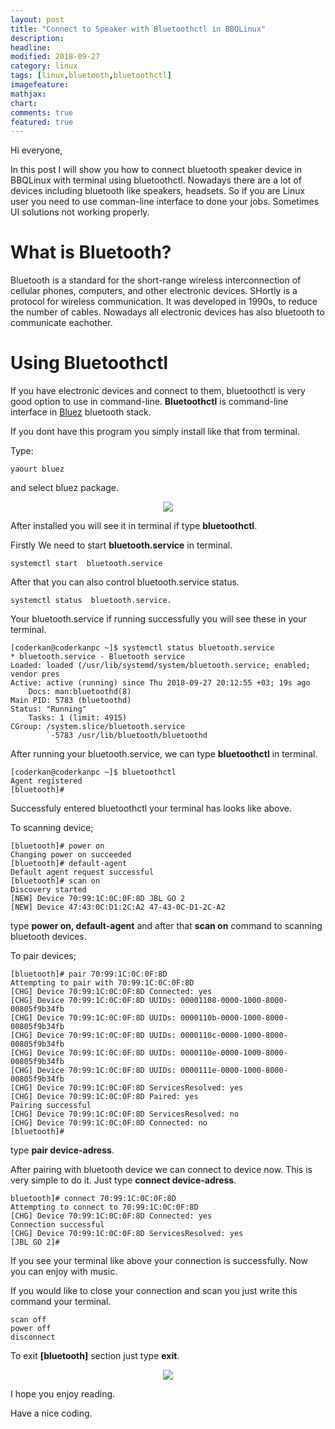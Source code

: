 ```yaml
---
layout: post
title: "Connect to Speaker with Bluetoothctl in BBQLinux"
description: 
headline: 
modified: 2018-09-27
category: linux
tags: [linux,bluetooth,bluetoothctl]
imagefeature: 
mathjax: 
chart: 
comments: true
featured: true
---
```


Hi everyone,

In this post I will show you how to connect bluetooth speaker device in BBQLinux with terminal using bluetoothctl. Nowadays there are a lot of devices including bluetooth like speakers, headsets. So if you are Linux user you need to use comman-line interface to done your jobs. Sometimes UI solutions not working properly. 

# What is Bluetooth?

Bluetooth is a standard for the short-range wireless interconnection of cellular phones, computers, and other electronic devices. SHortly is a protocol for wireless communication. It was developed in 1990s, to reduce the number of cables. Nowadays all electronic devices has also bluetooth to communicate eachother.

# Using Bluetoothctl

If you have electronic devices and connect to them, bluetoothctl is very good option to use in command-line. **Bluetoothctl** is command-line interface in [Bluez]() bluetooth stack. 

If you dont have this program you simply install like that from terminal.

Type:

    yaourt bluez

and select bluez package.

<p align="center">
    <img src="{{ site.url }}/images/Linux/bluetoothctl/install_bluez.png">
</p>

After installed you will see it in terminal if type **bluetoothctl**.

Firstly We need to start **bluetooth.service** in terminal.

    systemctl start  bluetooth.service

After that you can also control bluetooth.service status.

    systemctl status  bluetooth.service.

Your bluetooth.service if running successfully you will see these in your terminal.

    [coderkan@coderkanpc ~]$ systemctl status bluetooth.service 
    * bluetooth.service - Bluetooth service
    Loaded: loaded (/usr/lib/systemd/system/bluetooth.service; enabled; vendor pres
    Active: active (running) since Thu 2018-09-27 20:12:55 +03; 19s ago
        Docs: man:bluetoothd(8)
    Main PID: 5783 (bluetoothd)
    Status: "Running"
        Tasks: 1 (limit: 4915)
    CGroup: /system.slice/bluetooth.service
            `-5783 /usr/lib/bluetooth/bluetoothd


After running your bluetooth.service, we can type **bluetoothctl** in terminal.

    [coderkan@coderkanpc ~]$ bluetoothctl  
    Agent registered
    [bluetooth]# 

Successfuly entered bluetoothctl your terminal has looks like above. 

To scanning device;

    [bluetooth]# power on
    Changing power on succeeded
    [bluetooth]# default-agent 
    Default agent request successful
    [bluetooth]# scan on
    Discovery started
    [NEW] Device 70:99:1C:0C:0F:8D JBL GO 2
    [NEW] Device 47:43:0C:D1:2C:A2 47-43-0C-D1-2C-A2    

type **power on, default-agent** and after that **scan on** command to scanning bluetooth devices.

To pair devices;

    [bluetooth]# pair 70:99:1C:0C:0F:8D 
    Attempting to pair with 70:99:1C:0C:0F:8D
    [CHG] Device 70:99:1C:0C:0F:8D Connected: yes
    [CHG] Device 70:99:1C:0C:0F:8D UUIDs: 00001108-0000-1000-8000-00805f9b34fb
    [CHG] Device 70:99:1C:0C:0F:8D UUIDs: 0000110b-0000-1000-8000-00805f9b34fb
    [CHG] Device 70:99:1C:0C:0F:8D UUIDs: 0000110c-0000-1000-8000-00805f9b34fb
    [CHG] Device 70:99:1C:0C:0F:8D UUIDs: 0000110e-0000-1000-8000-00805f9b34fb
    [CHG] Device 70:99:1C:0C:0F:8D UUIDs: 0000111e-0000-1000-8000-00805f9b34fb
    [CHG] Device 70:99:1C:0C:0F:8D ServicesResolved: yes
    [CHG] Device 70:99:1C:0C:0F:8D Paired: yes
    Pairing successful
    [CHG] Device 70:99:1C:0C:0F:8D ServicesResolved: no
    [CHG] Device 70:99:1C:0C:0F:8D Connected: no
    [bluetooth]#

type **pair device-adress**. 


After pairing with bluetooth device we can connect to device now.
This is very simple to do it. Just type **connect device-adress**.

    bluetooth]# connect 70:99:1C:0C:0F:8D 
    Attempting to connect to 70:99:1C:0C:0F:8D
    [CHG] Device 70:99:1C:0C:0F:8D Connected: yes
    Connection successful
    [CHG] Device 70:99:1C:0C:0F:8D ServicesResolved: yes
    [JBL GO 2]#

If you see your terminal like above your connection is successfully. Now you can enjoy with music.

If you would like to close your connection and scan you just write this command your terminal. 

    scan off
    power off
    disconnect

To exit **[bluetooth]** section just type **exit**.


<p align="center">
    <img src="{{ site.url }}/images/Linux/bluetoothctl/result_terminal_image.png">
</p>

I hope you enjoy reading.

Have a nice coding.

